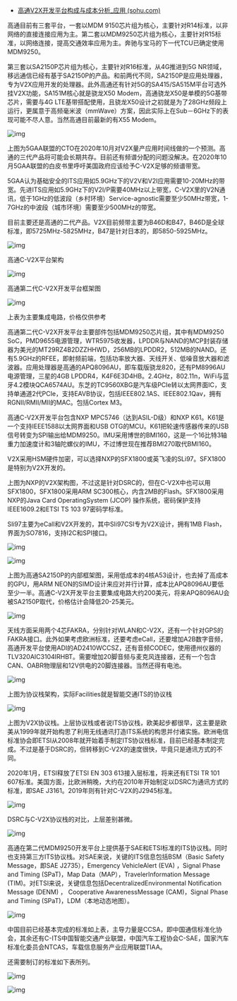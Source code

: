 - [高通V2X开发平台构成与成本分析_应用 (sohu.com)](https://www.sohu.com/a/427432422_391994)

高通目前有三套平台，一套以MDM 9150芯片组为核心，主要针对R14标准，以非网络的直接连接应用为主。第二套以MDM9250芯片组为核心，主要针对R15标准，以网络连接，提高交通效率应用为主。奔驰与宝马的下一代TCU已确定使用MDM9250。

第三套以SA2150P芯片组为核心，主要针对R16标准，从4G推进到5G NR领域，移远通信已经有基于SA2150P的产品。和前两代不同，SA2150P是应用处理器，专为V2X应用开发的处理器。此外高通还有针对5G的SA415/SA515M平台可选外挂V2X功能，SA151M核心就是骁龙X50 Modem，高通骁龙X50是单模的5G基带芯片，需要与4G LTE基带搭配使用，且骁龙X50设计之初就是为了28GHz频段上运行，更属意于高频毫米波（mmWave）方案，因此实际上在Sub－6GHz下的表现可能不尽人意。当然高通目前最新的有X55 Modem。

![img](http://p8.itc.cn/q_70/images03/20201026/95b49598512a4c309b10943f49bebf65.png)

上图为5GAA联盟的CTO在2020年10月对V2X量产应用时间线做的一个预测。高通的三代产品将可能会长期共存。目前还有频谱分配的问题没解决。在2020年10月5GAA联盟的白皮书里呼吁美国政府应该给予C-V2X足够的频谱带宽。

5GAA认为基础安全的ITS应用如5.9GHz下的V2V和V2I应用需要10-20MHz的带宽。先进ITS应用如5.9GHz下的V2I/P需要40MHz以上带宽，C-V2X里的V2N通讯，低于1GHz的低波段（乡村环境）Service-agnostic需要至少50MHz带宽，1-7GHz的中波段（城市环境）需要至少500MHz的带宽。

目前主要还是高通的二代产品。V2X目前频带主要为B46D和B47，B46D是全球标准，即5725MHz-5825MHz，B47是针对日本的，即5850-5925MHz。

![img](http://p5.itc.cn/q_70/images03/20201026/24b19ae7894c496d914cde294d8f8c37.png)

高通C-V2X平台架构

![img](http://p4.itc.cn/q_70/images03/20201026/dc172ee59a3143b9ad6a0be8ec0343ad.png)

高通第二代C-V2X开发平台框架图

![img](http://p0.itc.cn/q_70/images03/20201026/302572e9b5ef45ef89971bb244fdc2e3.jpeg)

上表为主要集成电路，价格仅供参考

高通第二代C-V2X开发平台主要部件包括MDM9250芯片组，其中有MDM9250 SoC，PMD9655电源管理，WTR5975收发器，LPDDR与NAND的MCP封装存储器为美光的MT29RZ4B2DZZHHWD，256MB的LPDDR2，512MB的NAND。还有5.9GHz的RFEE，即射频前端，包括功率放大器、天线开关、低噪音放大器和滤波器。应用处理器是高通的APQ8096AU，即车载版骁龙820，还有PM8996AU电源管理，三星的4GB LPDDR4，K4F6E3D4HB。2.4GHz，802.11n，WiFi与蓝牙4.2模块QCA6574AU。东芝的TC9560XBG是汽车级PCIe转以太网界面IC，支持单通道2代PCIe，支持EAVB协议，包括IEEE802.1AS、IEEE802.1Qav，拥有RGNII/RMII/MII的MAC。包括Cortex M3。

高通C-V2X开发平台包含NXP MPC5746（达到ASIL-D级）和NXP K61。K61是一个支持IEEE1588以太网界面和USB OTG的MCU。K61把轮速传感器传来的USB信号转变为SPI输出给MDM9250。IMU采用博世的BMI160，这是一个16比特3轴重力加速度计和3轴陀螺仪的IMU，不过博世现在推荐BMI270取代BMI160。

V2X采用HSM硬件加密，可以选择NXP的SFX1800或英飞凌的SLi97。SFX1800是特别为V2X开发的。

上图为NXP的V2X架构图，不过这是针对DSRC的，但在C-V2X中也可以用SFX1800，SFX1800采用ARM SC300核心，内含2MB的Flash。SFX1800采用NXP的Java Card OperatingSystem (JCOP) 操作系统，密码保护支持IEEE1609.2和ETSI TS 103 97密码学标准。

Sli97主要为eCall和V2X开发的，其中Sli97CSI专为V2X设计，拥有1MB Flash，界面为SO7816，支持I2C和SPI接口。

![img](http://p5.itc.cn/q_70/images03/20201026/341e9fc5a6e647e4842016b8687c89f3.png)

![img](http://p3.itc.cn/q_70/images03/20201026/09d99b0065d24062bbb6b0f2013dd361.png)

上图为高通SA2150P的内部框架图，采用低成本的4核A53设计，也去掉了高成本的GPU，用ARM NEON的SIMD设计来应对并行计算，成本比APQ8096AU要低至少一半。高通C-V2X开发平台主要集成电路大约200美元，将来APQ8096AU会被SA2150P取代，价格估计会降低20-25美元。

![img](http://p5.itc.cn/q_70/images03/20201026/cd8f8401f29f4907a77d0451c253e5fe.png)

天线方面采用两个4芯FAKRA，分别针对WLAN和C-V2X，还有一个针对GPS的FAKRA接口。此外如果考虑欧洲标准，还要考虑eCall，还要增加A2B数字音频，高通开发平台使用ADI的AD2410WCCSZ，还有音频CODEC，使用德州仪器的TLV320AIC3104IRHBT。需要增加20脚音频与麦克风连接器，还有一个包含CAN、OABR物理层和12V供电的20脚连接器。当然还得有电池。

![img](http://p9.itc.cn/q_70/images03/20201026/d3f7f327447745419cc24496f200daf8.png)

上图为协议栈架构，实际Facilities就是智能交通ITS的协议栈

![img](http://p1.itc.cn/q_70/images03/20201026/c0ccc8a808cf4354989fa3dd23e23e45.png)

上图为V2X协议栈。上层协议栈或者说ITS协议栈，欧美起步都很早，这主要是欧美从1999年就开始构思了利用无线通讯打造ITS系统的构思并付诸实施。欧洲电信标准协会即ETSI从2008年就开始着手制定ITS协议栈标准，目前已经基本制定完成。不过是基于DSRC的，但转移到C-V2X的速度很快，毕竟只是通讯方式的不同。

2020年1月，ETSI释放了ETSI EN 303 613接入层标准，将来还有ETSI TR 101 607标准。美国方面，比欧洲稍晚，大约在2010年开始制定以DSRC为通讯方式的标准，即SAE J3161。2019年则有针对C-V2X的J2945标准。

![img](http://p4.itc.cn/q_70/images03/20201026/946aa4f48b8c4c98a3d7efca2aa8dc58.png)

DSRC与C-V2X协议栈的对比，上层差别甚微。

![img](http://p6.itc.cn/q_70/images03/20201026/abc2e59053ce4dfc8e9dca27fd4554ed.png)

高通在第二代MDM9250开发平台上提供基于SAE和ETSI标准的ITS协议栈。同时也支持第三方ITS协议栈。对SAE来说，关键的ITS信息包括BSM（Basic Safety Message，即SAE J2735），Emergency VehicleAlert (EVA) ，Signal Phase and Timing (SPaT)，Map Data（MAP），TravelerInformation Message (TIM)。对ETSI来说，关键信息包括DecentralizedEnvironmental Notification Message (DENM) ， Cooperative AwarenessMessage (CAM)，Signal Phase and Timing (SPaT)，LDM（本地动态地图）。

![img](http://p0.itc.cn/q_70/images03/20201026/fe47dad3500c44f0b8478a1db1f3d20f.png)

中国目前已经基本完成的标准如上表，主导力量是CCSA，即中国通信标准化协会，其余还有C-ITS中国智能交通产业联盟，中国汽车工程协会C-SAE，国家汽车标准化委员会NTCAS，车载信息服务产业应用联盟TIAA。

还需要制订的标准如下表所列。

![img](http://p7.itc.cn/q_70/images03/20201026/878171edaddf4513800469a2ea16bac8.png)

![img](http://p5.itc.cn/q_70/images03/20201026/d8e76b0061a649ed9aebf39b97af545b.png)